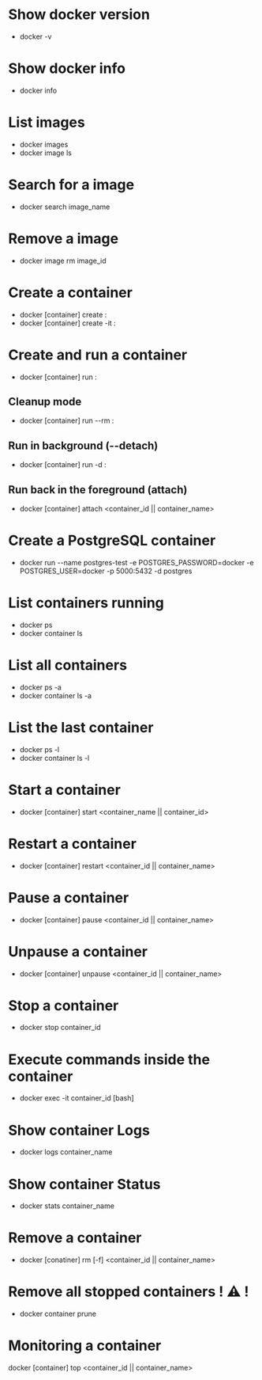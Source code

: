 # Show docker version
- docker -v

# Show docker info
- docker info

# List images
- docker images
- docker image ls

# Search for a image
- docker search image_name

# Remove a image
- docker image rm image_id

# Create a container
- docker [container] create <params> <image>:<tag>
- docker [container] create -it <image>:<tag>

# Create and run a container
- docker [container] run <params> <image>:<tag>

## Cleanup mode
- docker [container] run --rm <image>:<tag>

## Run in background (--detach)
- docker [container] run -d <image>:<tag>

## Run back in the foreground (attach)
- docker [container] attach <container_id || container_name>

# Create a PostgreSQL container
- docker run --name postgres-test -e POSTGRES_PASSWORD=docker -e POSTGRES_USER=docker -p 5000:5432 -d postgres

# List containers running
- docker ps
- docker container ls

# List all containers
- docker ps -a
- docker container ls -a

# List the last container
- docker ps -l
- docker container ls -l  

# Start a container
- docker [container] start <container_name || container_id>

# Restart a container
- docker [container] restart <container_id || container_name>

# Pause a container
- docker [container] pause <container_id || container_name>

# Unpause a container
- docker [container] unpause <container_id || container_name>

# Stop a container
- docker stop container_id

# Execute commands inside the container
- docker exec -it container_id [bash]

# Show container Logs
- docker logs container_name

# Show container Status
- docker stats container_name

# Remove a container
- docker [conatiner] rm [-f] <container_id || container_name>

# Remove all stopped containers ! :warning: !
- docker container prune

# Monitoring a container
docker [container] top <container_id || container_name>
